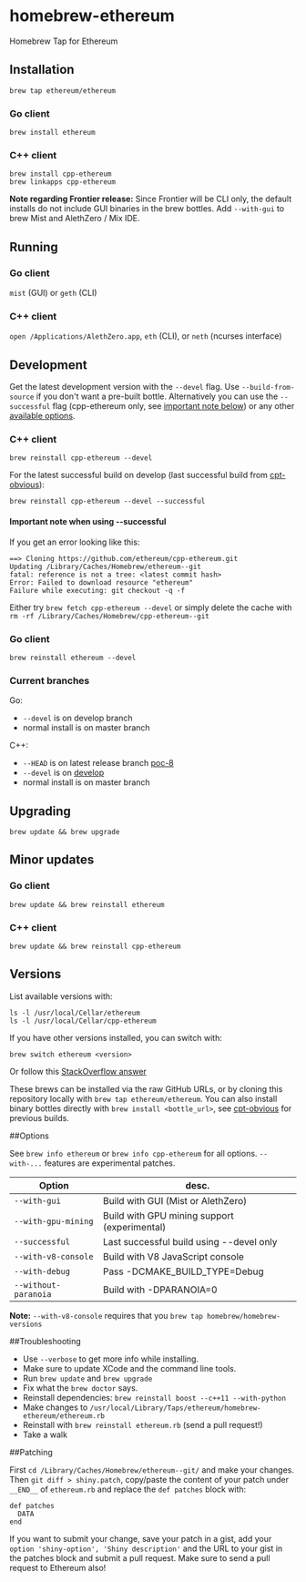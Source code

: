 homebrew-ethereum
=================

Homebrew Tap for Ethereum

## Installation

```
brew tap ethereum/ethereum
```

### Go client
```
brew install ethereum
```

### C++ client
```
brew install cpp-ethereum
brew linkapps cpp-ethereum
```

**Note regarding Frontier release:** Since Frontier will be CLI only, the default installs do not include GUI binaries in the brew bottles. Add `--with-gui` to brew Mist and AlethZero / Mix IDE.


## Running

### Go client
`mist` (GUI) or `geth` (CLI)

### C++ client
`open /Applications/AlethZero.app`, `eth` (CLI), or `neth` (ncurses interface)


## Development
Get the latest development version with the `--devel` flag. Use `--build-from-source` if you don't want a pre-built bottle. Alternatively you can use the `--successful` flag (cpp-ethereum only, see [important note below](#important-note-when-using---successful)) or any other [available options](#options).

### C++ client
```
brew reinstall cpp-ethereum --devel
```

For the latest successful build on develop (last successful build from [cpt-obvious](https://build.ethdev.com/waterfall)):
```
brew reinstall cpp-ethereum --devel --successful
```

#### Important note when using --successful

If you get an error looking like this:
```
==> Cloning https://github.com/ethereum/cpp-ethereum.git
Updating /Library/Caches/Homebrew/ethereum--git
fatal: reference is not a tree: <latest commit hash>
Error: Failed to download resource "ethereum"
Failure while executing: git checkout -q -f
```

Either try `brew fetch cpp-ethereum --devel` or simply delete the cache with `rm -rf /Library/Caches/Homebrew/cpp-ethereum--git`


### Go client
```
brew reinstall ethereum --devel
```


### Current branches

Go:
* `--devel` is on develop branch
* normal install is on master branch

C++:
* `--HEAD` is on latest release branch [poc-8](https://github.com/ethereum/cpp-ethereum/commits/poc-7+)
* `--devel` is on [develop](https://github.com/ethereum/cpp-ethereum/commits/develop)
* normal install is on master branch


## Upgrading

```
brew update && brew upgrade
```

## Minor updates

### Go client
```
brew update && brew reinstall ethereum
```

### C++ client
```
brew update && brew reinstall cpp-ethereum
```


## Versions
List available versions with:
```
ls -l /usr/local/Cellar/ethereum
ls -l /usr/local/Cellar/cpp-ethereum
```

If you have other versions installed, you can switch with:
```
brew switch ethereum <version>
```
Or follow this [StackOverflow answer](http://stackoverflow.com/a/9832084/2639784)

These brews can be installed via the raw GitHub URLs, or by cloning this
repository locally with `brew tap ethereum/ethereum`. You can also install binary
bottles directly with `brew install <bottle_url>`, see [cpt-obvious](https://build.ethdev.com/waterfall)
for previous builds.


##Options

See `brew info ethereum` or `brew info cpp-ethereum` for all options. `--with-...` features are experimental patches.

Option               | desc.
---------------------|---------
`--with-gui`         | Build with GUI (Mist or AlethZero)
`--with-gpu-mining`  | Build with GPU mining support (experimental)
`--successful`       | Last successful build using --devel only
`--with-v8-console`  | Build with V8 JavaScript console
`--with-debug`       | Pass -DCMAKE_BUILD_TYPE=Debug
`--without-paranoia` | Build with -DPARANOIA=0

**Note:** `--with-v8-console` requires that you `brew tap homebrew/homebrew-versions`

##Troubleshooting

* Use `--verbose` to get more info while installing.
* Make sure to update XCode and the command line tools.
* Run `brew update` and `brew upgrade`
* Fix what the `brew doctor` says.
* Reinstall dependencies: `brew reinstall boost --c++11 --with-python`
* Make changes to `/usr/local/Library/Taps/ethereum/homebrew-ethereum/ethereum.rb`
* Reinstall with `brew reinstall ethereum.rb` (send a pull request!)
* Take a walk


##Patching

First `cd /Library/Caches/Homebrew/ethereum--git/` and make your changes. Then `git diff > shiny.patch`, copy/paste the content of your patch under `__END__` of `ethereum.rb` and replace the `def patches` block with:

```
def patches
  DATA
end
```

If you want to submit your change, save your patch in a gist, add your `option 'shiny-option', 'Shiny description'` and the URL to your gist in the patches block and submit a pull request. Make sure to send a pull request to Ethereum also!
